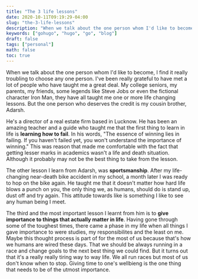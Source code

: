 ```yaml
---
title: "The 3 life lessons"
date: 2020-10-11T09:19:29-04:00
slug: "the-3-life-lessons"
description: "When we talk about the one person whom I'd like to become, I find it really troubling to choose any one person. I've been really grateful to have met a lot of people who have taught me a great deal. But the one person who deserves the credit is my cousin brother, Adarsh. "
keywords: ["gohugo", "hugo", "go", "blog"]
draft: false
tags: ["personal"]
math: false
toc: true
---
```


When we talk about the one person whom I'd like to become, I find it really troubling to choose any one person. I've been really grateful to have met a lot of people who have taught me a great deal. My college seniors, my parents, my friends, some legends like Steve Jobs or even the fictional character Iron Man, they have all taught me one or more life changing lessons. But the one person who deserves the credit is my cousin brother, Adarsh.

He's a director of a real estate firm based in Lucknow. He has been an amazing teacher and a guide who taught me that the first thing to learn in life is **learning how to fail**. In his words, "The essence of winning lies in failing. If you haven't failed yet, you won't understand the importance of winning." This was reason that made me comfortable with the fact that getting lesser marks in academics wasn't a life and death situation. Although it probably may not be the best thing to take from the lesson.

The other lesson I learn from Adarsh, was **sportsmanship**. After my life-changing near-death bike accident in my school, a month later I was ready to hop on the bike again. He taught me that it doesn't matter how hard life blows a punch on you, the only thing we, as humans, should do is stand up, dust off and try again. This attitude towards like is something I like to see any human being I meet.

The third and the most important lesson I learnt from him is to **give importance to things that actually matter in life**. Having gone through some of the toughest times, there came a phase in my life when all things I gave importance to were studies, my responsibilites and the least on me. Maybe this thought process is part of for the most of us because that's how we humans are wired these days. That we should be always running in a race and change goals to the next best thing we could find. But it turns out that it's a really really tiring way to way life. We all run races but most of us don't know when to stop. Giving time to one's wellbieng is the one thing that needs to be of the utmost importance.
